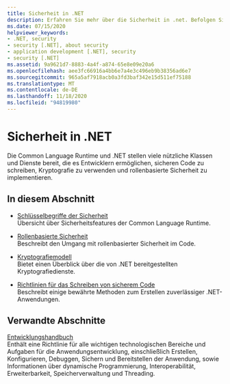 ```yaml
---
title: Sicherheit in .NET
description: Erfahren Sie mehr über die Sicherheit in .net. Befolgen Sie die Links, in denen wichtige Sicherheitskonzepte, rollenbasierte Sicherheit, kryptografiemodelle und Richtlinien für sicheres Programmieren beschrieben werden.
ms.date: 07/15/2020
helpviewer_keywords:
- .NET, security
- security [.NET], about security
- application development [.NET], security
- security [.NET]
ms.assetid: 9a9621d7-8883-4a4f-a874-65e8e09e20a6
ms.openlocfilehash: aee3fc66916a4bb6e7a4e3c496eb9b38356ad6e7
ms.sourcegitcommit: 965a5af7918acb0a3fd3baf342e15d511ef75188
ms.translationtype: MT
ms.contentlocale: de-DE
ms.lasthandoff: 11/18/2020
ms.locfileid: "94819980"
---
```

# <a name="security-in-net"></a>Sicherheit in .NET

Die Common Language Runtime und .NET stellen viele nützliche Klassen und Dienste bereit, die es Entwicklern ermöglichen, sicheren Code zu schreiben, Kryptografie zu verwenden und rollenbasierte Sicherheit zu implementieren.

## <a name="in-this-section"></a>In diesem Abschnitt

- [Schlüsselbegriffe der Sicherheit](key-security-concepts.md)  
Übersicht über Sicherheitsfeatures der Common Language Runtime.

- [Rollenbasierte Sicherheit](role-based-security.md)  
Beschreibt den Umgang mit rollenbasierter Sicherheit im Code.

- [Kryptografiemodell](cryptography-model.md)  
Bietet einen Überblick über die von .NET bereitgestellten Kryptografiedienste.

- [Richtlinien für das Schreiben von sicherem Code](secure-coding-guidelines.md)  
Beschreibt einige bewährte Methoden zum Erstellen zuverlässiger .NET-Anwendungen.

## <a name="related-sections"></a>Verwandte Abschnitte

[Entwicklungshandbuch](../../framework/development-guide.md)  
Enthält eine Richtlinie für alle wichtigen technologischen Bereiche und Aufgaben für die Anwendungsentwicklung, einschließlich Erstellen, Konfigurieren, Debuggen, Sichern und Bereitstellen der Anwendung, sowie Informationen über dynamische Programmierung, Interoperabilität, Erweiterbarkeit, Speicherverwaltung und Threading.
